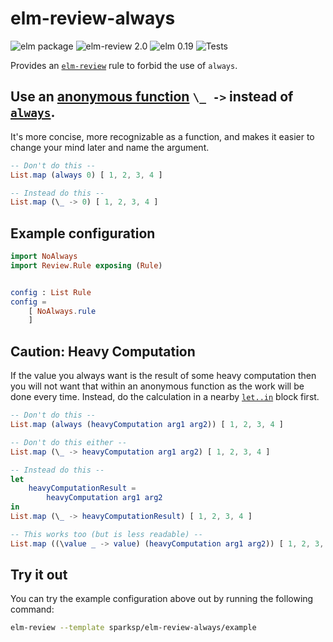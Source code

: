 # elm-review-always

![elm package](https://img.shields.io/elm-package/v/sparksp/elm-review-always)
![elm-review 2.0](https://img.shields.io/badge/elm--review-2.0-%231293D8)
![elm 0.19](https://img.shields.io/badge/elm-0.19-%231293D8)
![Tests](https://github.com/sparksp/elm-review-always/workflows/Tests/badge.svg)

Provides an [`elm-review`](https://package.elm-lang.org/packages/jfmengels/elm-review/latest/) rule to forbid the use of `always`.


## Use an [anonymous function] `\_ ->` instead of [`always`][always].

It's more concise, more recognizable as a function, and makes it easier to change your mind later and name the argument.

```elm
-- Don't do this --
List.map (always 0) [ 1, 2, 3, 4 ]

-- Instead do this --
List.map (\_ -> 0) [ 1, 2, 3, 4 ]
```

[always]: https://package.elm-lang.org/packages/elm/core/latest/Basics#always
[anonymous function]: https://elm-lang.org/docs/syntax#functions


## Example configuration

```elm
import NoAlways
import Review.Rule exposing (Rule)


config : List Rule
config =
    [ NoAlways.rule
    ]
```


## Caution: Heavy Computation

If the value you always want is the result of some heavy computation then you will not want that within an anonymous function as the work will be done every time. Instead, do the calculation in a nearby [`let..in`][let-expression] block first.

```elm
-- Don't do this --
List.map (always (heavyComputation arg1 arg2)) [ 1, 2, 3, 4 ]

-- Don't do this either --
List.map (\_ -> heavyComputation arg1 arg2) [ 1, 2, 3, 4 ]

-- Instead do this --
let
    heavyComputationResult =
        heavyComputation arg1 arg2
in
List.map (\_ -> heavyComputationResult) [ 1, 2, 3, 4 ]

-- This works too (but is less readable) --
List.map ((\value _ -> value) (heavyComputation arg1 arg2)) [ 1, 2, 3, 4 ]
```

[let-expression]: https://elm-lang.org/docs/syntax#let-expressions


## Try it out

You can try the example configuration above out by running the following command:

```bash
elm-review --template sparksp/elm-review-always/example
```

